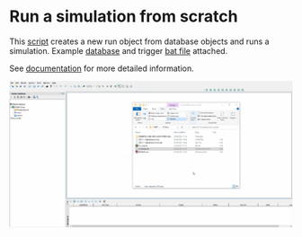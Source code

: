 # Run a simulation from scratch
This [script](EX_script.rb) creates a new run object from database objects and runs a simulation. Example [database](database.zip) and trigger [bat file](exchange.bat) attached.

See [documentation](documentation.md) for more detailed information.

![](gif001.gif)